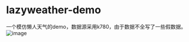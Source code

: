 # lazyweather-demo
一个模仿懒人天气的demo，数据源采用k780，由于数据不全写了一些假数据。
![image](https://github.com/lufeifan531/lazyweather-demo/pic/pic.gif)
